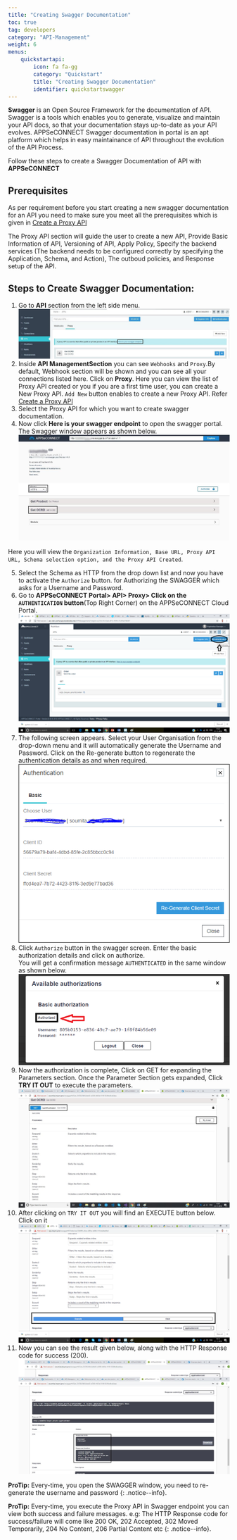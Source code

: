 ```yaml
---
title: "Creating Swagger Documentation"
toc: true
tag: developers
category: "API-Management"
weight: 6
menus: 
    quickstartapi:
        icon: fa fa-gg
        category: "Quickstart"
        title: "Creating Swagger Documentation"
        identifier: quickstartswagger
---
```


**Swagger** is an Open Source Framework for the documentation of API. Swagger is a tools which enables you to generate, visualize and 
maintain your API docs, so that your documentation stays up-to-date as your API evolves. APPSeCONNECT Swagger documentation in portal is an apt platform 
which helps in easy maintainance of API throughout the evolution of the API Process.

Follow these steps to create a Swagger Documentation of API with **APPSeCONNECT**

## Prerequisites

As per requirement before you start creating a new swagger documentation for an API you need to make sure you meet all the 
prerequisites which is given in  [Create a Proxy API](/api-management/steps-to-create-proxy-endpoint/)

The Proxy API section will guide the user to create a new API, Provide Basic Information of API, Versioning of API, Apply Policy, Specify the 
backend services (The backend needs to be configured correctly by specifying the Application, Schema, and Action), The outboud policies,
and Response setup of the API.  

## Steps to Create Swagger Documentation:

1. Go to **API** section from the left side menu.
![api-swagger](/staticfiles/api-management/media/api-swagger.PNG)
2. Inside **API ManagementSection** you can see `Webhooks` and `Proxy`.By default, Webhook section will be
  shown and you can see all your connections listed here. Click on **Proxy**. Here you can view the list of Proxy API created or you if you are a 
  first time user, you can create a New Proxy API. `Add New` button enables to create a new Proxy API. Refer [Create a Proxy API](/api-management/steps-to-create-proxy-endpoint/)
3. Select the Proxy API for which you want to create swagger documentation. 
4. Now click **Here is your swagger endpoint** to open the swagger portal. The Swagger window appears as shown below.  
![swagger-screen](/staticfiles/api-management/media/swagger-screen.png)

Here you will view the `Organization Information, Base URL, Proxy API URL, Schema selection option, and the Proxy API Created`.

5. Select the Schema as HTTP from the drop down list and now you have to activate the `Authorize` button. 
 for Authorizing the SWAGGER which asks for a Username and Password.
6. Go to **APPSeCONNECT Portal> API> Proxy> Click on the `AUTHENTICATION` button**(Top Right Corner) on the APPSeCONNECT Cloud Portal.
![authentication-proxy](/staticfiles/api-management/media/authentication-proxy.png)
7. The following screen appears. Select your User Organisation from the drop-down menu and it will automatically generate the 
 Username and Password. Click on the Re-generate button to regenerate the authentication details as and when required.
![authentication-re-generation](/staticfiles/api-management/media/authentication-re-generation.png)
8. Click `Authorize` button in the swagger screen. Enter the basic authorization details and click on authorize.	
You will get a confirmation message `AUTHENTICATED` in the same window as shown below.
![swagger-authorization](/staticfiles/api-management/media/swagger-authorization.png)
9. Now the authorization is complete, Click on GET for expanding the Parameters section. 
Once the Parameter Section gets expanded,  Click **TRY IT OUT** to execute the parameters.
![swagger-parameter-execution](/staticfiles/api-management/media/swagger-parameter-execution.png)
10.  After clicking on `TRY IT OUT` you will find an EXECUTE button below. Click on it
![execute-button-swagger](/staticfiles/api-management/media/execute-button-swagger.png)  
11.  Now you can see the result given below, along with the HTTP Response code for success (200).
![swagger-response](/staticfiles/api-management/media/swagger-response.png)

**ProTip:** Every-time, you open the SWAGGER window, you need to re-generate the username and password
{: .notice--info}.


**ProTip:** Every-time, you execute the Proxy API in Swagger endpoint you can view both success and failure messages. 
e.g: The HTTP Response code for success/failure will come like 200 OK, 202 Accepted, 
302 Moved Temporarily, 204 No Content, 206 Partial Content etc
{: .notice--info}.